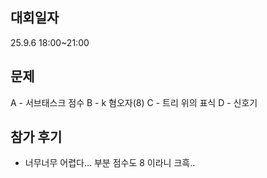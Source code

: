 ## 대회일자
25.9.6 18:00~21:00

## 문제
A - 서브태스크 점수
B - k 혐오자(8)
C - 트리 위의 표식
D - 신호기

## 참가 후기
- 너무너무 어렵다... 부분 점수도 8 이라니 크흑..

